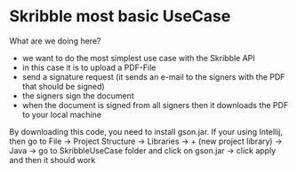# Skribble most basic UseCase
What are we doing here?
- we want to do the most simplest use case with the Skribble API
- in this case it is to upload a PDF-File
- send a signature request (it sends an e-mail to the signers with the PDF that should be signed)
- the signers sign the document
- when the document is signed from all signers then it downloads the PDF to your local machine

By downloading this code, you need to install gson.jar. 
If your using Intellij, then go to File -> Project Structure -> Libraries -> + (new project library) -> Java -> go to SkribbleUseCase folder and click on gson.jar -> click apply and then it should work
